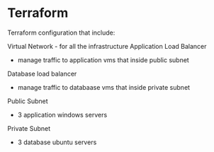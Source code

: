 # Terraform
Terraform configuration that include:

Virtual Network - for all the infrastructure
Application Load Balancer
  - manage traffic to application vms that inside public subnet
 
Database load balancer
  - manage traffic to databaase vms that inside private subnet
  
Public Subnet
 - 3 application windows servers
 
Private Subnet
 - 3 database ubuntu servers

